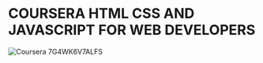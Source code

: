 #          COURSERA HTML CSS AND JAVASCRIPT FOR WEB DEVELOPERS
![Coursera 7G4WK6V7ALFS](https://user-images.githubusercontent.com/20595554/90560492-d319b500-e1bc-11ea-9171-c5d417a6cc9d.png)
